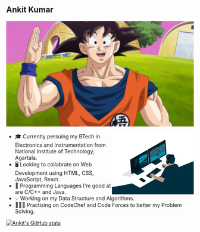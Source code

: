 ## Ankit Kumar

![Goku](/assets/img/goku.jpg "Goku")

<img alt="Coding" src=/assets/img/front.gif align="right"/>

- 🎓 Currently persuing my BTech in Electronics and Instrumentation from National Institute of Technology, Agartala.
- 🖥️ Looking to collabrate on Web Development using HTML, CSS, JavaScript, React.
- 📑 Programming Languages I'm good at are C/C++ and Java.
- 💡 Working on my Data Structure and Algorithms.
- 🧑🏽‍💻 Practising on CodeChef and Code Forces to better my Problem Solving. 


[![Ankit's GitHub stats](https://github-readme-stats.vercel.app/api?username=daniel-ankit)](https://github.com/anuraghazra/github-readme-stats)
